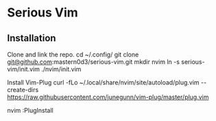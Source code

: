 # Serious Vim

## Installation

Clone and link the repo.
  cd ~/.config/
  git clone git@github.com:mastern0d3/serious-vim.git
  mkdir nvim
  ln -s serious-vim/init.vim ./nvim/init.vim
 
Install Vim-Plug
  curl -fLo ~/.local/share/nvim/site/autoload/plug.vim --create-dirs \
    https://raw.githubusercontent.com/junegunn/vim-plug/master/plug.vim
    
nvim
:PlugInstall

